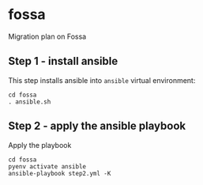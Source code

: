 # fossa

Migration plan on Fossa

## Step 1 - install ansible

This step installs ansible into `ansible` virtual environment:
```
cd fossa
. ansible.sh
```

## Step 2 - apply the ansible playbook

Apply the playbook
```
cd fossa
pyenv activate ansible
ansible-playbook step2.yml -K
```
